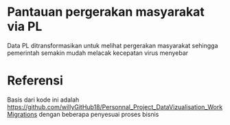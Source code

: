 # Pantauan pergerakan masyarakat via PL
Data PL ditransformasikan untuk melihat pergerakan masyarakat sehingga pemerintah semakin mudah melacak kecepatan virus menyebar

# Referensi
Basis dari kode ini adalah https://github.com/willyGitHub18/Personnal_Project_DataVizualisation_WorkMigrations dengan beberapa penyesuai proses bisnis